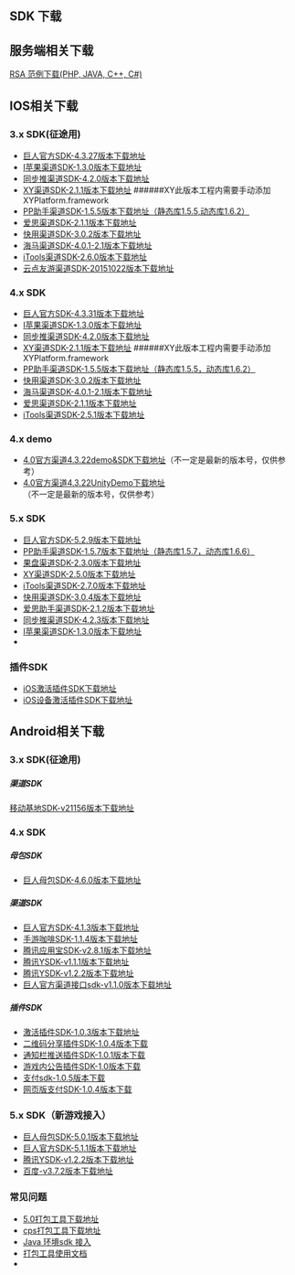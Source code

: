 ## SDK 下载



## 服务端相关下载

[RSA 范例下载(PHP, JAVA, C++, C#)](http://docs.mztgame.com/files/rsa_examples.zip)



## IOS相关下载

### 3.x SDK(征途用)

* [巨人官方SDK-4.3.27版本下载地址](http://docs.mztgame.com/files/iOS/3.0/ztsdkv3_GA_4.3.27.tar.gz)
* [I苹果渠道SDK-1.3.0版本下载地址](http://docs.mztgame.com/files/iOS/3.0/iaSDK1.3.0.zip)
* [同步推渠道SDK-4.2.0版本下载地址](http://docs.mztgame.com/files/iOS/3.0/tbSDK4.2.0.zip)
* [XY渠道SDK-2.1.1版本下载地址](http://docs.mztgame.com/files/iOS/3.0/xySDK2.1.1.zip) ######XY此版本工程内需要手动添加XYPlatform.framework
* [PP助手渠道SDK-1.5.5版本下载地址（静态库1.5.5,动态库1.6.2）](http://docs.mztgame.com/files/iOS/3.0/ppSDKS1.5.5D1.6.2.zip)
* [爱思渠道SDK-2.1.1版本下载地址](http://docs.mztgame.com/files/iOS/3.0/asSDK2.1.1.zip)
* [快用渠道SDK-3.0.2版本下载地址](http://docs.mztgame.com/files/iOS/3.0/ztsdkv3_KY_3.0.2.tar.gz)
* [海马渠道SDK-4.0.1-2.1版本下载地址](http://docs.mztgame.com/files/iOS/3.0/ztsdkv3_HM_4.0.1-2.1.tar.gz)
* [iTools渠道SDK-2.6.0版本下载地址](http://docs.mztgame.com/files/iOS/3.0/ztsdkv3_IT_2.6.0.tar.gz)
* [云点友游渠道SDK-20151022版本下载地址](http://docs.mztgame.com/files/iOS/3.0/ydSDK1022.zip)

### 4.x SDK

* [巨人官方SDK-4.3.31版本下载地址](http://docs.mztgame.com/files/iOS/4.0/ztsdkv4_GA_4.3.31.tar.gz)
* [I苹果渠道SDK-1.3.0版本下载地址](http://docs.mztgame.com/files/iOS/4.0/iaSDK1.3.0.zip)
* [同步推渠道SDK-4.2.0版本下载地址](http://docs.mztgame.com/files/iOS/4.0/tbSDK4.2.0.zip)
* [XY渠道SDK-2.1.1版本下载地址](http://docs.mztgame.com/files/iOS/4.0/xySDK2.1.1.zip)
######XY此版本工程内需要手动添加XYPlatform.framework
* [PP助手渠道SDK-1.5.5版本下载地址（静态库1.5.5，动态库1.6.2）](http://docs.mztgame.com/files/iOS/4.0/ppSDKS1.5.5D1.6.2.zip)
* [快用渠道SDK-3.0.2版本下载地址](http://docs.mztgame.com/files/iOS/4.0/ztsdkv4_ky_3.0.2.tar.gz)
* [海马渠道SDK-4.0.1-2.1版本下载地址](http://docs.mztgame.com/files/iOS/4.0/ztsdkv4_HM_4.0.1-2.1.tar.gz)
* [爱思渠道SDK-2.1.1版本下载地址](http://docs.mztgame.com/files/iOS/4.0/asSDK2.1.1.zip)
* [iTools渠道SDK-2.5.1版本下载地址](http://docs.mztgame.com/files/iOS/4.0/itSDK2.5.1.zip)


### 4.x demo

* [4.0官方渠道4.3.22demo&SDK下载地址](http://docs.mztgame.com/files/iOS/4.0/4.3.22iOSSDKdemo.zip)（不一定是最新的版本号，仅供参考）
* [4.0官方渠道4.3.22UnityDemo下载地址](http://docs.mztgame.com/files/iOS/4.0/iosSDKUnityDemo.zip)（不一定是最新的版本号，仅供参考）

### 5.x SDK

* [巨人官方SDK-5.2.9版本下载地址](http://docs.mztgame.com/files/iOS/5.0/ztsdkv5_GA_5.2.9.tar.gz)
* [PP助手渠道SDK-1.5.7版本下载地址（静态库1.5.7，动态库1.6.6）](http://docs.mztgame.com/files/iOS/5.0/ztsdkv5_PP_1.5.7.tar.gz)
* [果盘渠道SDK-2.3.0版本下载地址](http://docs.mztgame.com/files/iOS/5.0/ztsdkv5_GP_2.3.0.tar.gz)
* [XY渠道SDK-2.5.0版本下载地址](http://docs.mztgame.com/files/iOS/5.0/ztsdkv5_XY_2.5.0.tar.gz)
* [iTools渠道SDK-2.7.0版本下载地址](http://docs.mztgame.com/files/iOS/5.0/ztsdkv5_IT_2.7.0.tar.gz)
* [快用渠道SDK-3.0.4版本下载地址](http://docs.mztgame.com/files/iOS/5.0/ztsdkv5_KY_3.0.4.tar.gz)
* [爱思助手渠道SDK-2.1.2版本下载地址](http://docs.mztgame.com/files/iOS/5.0/ztsdkv5_I4_2.1.2.tar.gz)
* [同步推渠道SDK-4.2.3版本下载地址](http://docs.mztgame.com/files/iOS/5.0/ztsdkv5_TB_4.2.3.tar.gz)
* [I苹果渠道SDK-1.3.0版本下载地址](http://docs.mztgame.com/files/iOS/5.0/ztsdkv5_IA_1.3.0.tar.gz)
* 
### 插件SDK

* [iOS激活插件SDK下载地址](http://docs.mztgame.com/files/iOS/plugin/iOSActivePluginSDK.zip)
* [iOS设备激活插件SDK下载地址](http://docs.mztgame.com/files/iOS/plugin/iOSDeviceActivePluginSDK.zip)

## Android相关下载

### 3.x SDK(征途用)

##### 渠道SDK

[移动基地SDK-v21156版本下载地址](http://docs.mztgame.com/files/Android/YDJD3-v21156.zip)

### 4.x SDK

##### 母包SDK

* [巨人母包SDK-4.6.0版本下载地址](http://docs.mztgame.com/files/Android/frameworkSDK4.6.0.zip)

##### 渠道SDK

* [巨人官方SDK-4.1.3版本下载地址](http://docs.mztgame.com/files/Android/giantSDK4.1.3.zip)
* [手游咖啡SDK-1.1.4版本下载地址](http://docs.mztgame.com/files/Android/mgcafe_v1.1.4.zip)
* [腾讯应用宝SDK-v2.8.1版本下载地址](http://docs.mztgame.com/files/Android/tencent_v2.8.1.zip)
* [腾讯YSDK-v1.1.1版本下载地址](http://docs.mztgame.com/files/Android/ysdk4-v1.1.1.zip)
* [腾讯YSDK-v1.2.2版本下载地址](http://docs.mztgame.com/files/Android/ysdk4-v1.2.2.zip)
* [巨人官方渠道接口sdk-v1.1.0版本下载地址](http://docs.mztgame.com/files/Android/GiantSDKIF-v1.0.0.zip)

##### 插件SDK

* [激活插件SDK-1.0.3版本下载地址](http://docs.mztgame.com/files/Android/plugin/ActivePluginSDKv1.0.3.zip)
* [二维码分享插件SDK-1.0.4版本下载](http://docs.mztgame.com/files/Android/plugin/ztpromotecode_v1.0.4.zip)
* [通知栏推送插件SDK-1.0.1版本下载](http://docs.mztgame.com/files/Android/plugin/push_on_barSDK_v1.0.1.zip)
* [游戏内公告插件SDK-1.0版本下载](http://docs.mztgame.com/files/Android/plugin/inapppushSDK1.0.zip)
* [支付sdk-1.0.5版本下载](http://docs.mztgame.com/files/Android/plugin/giantpaysdk_1.0.5.zip)
* [网页版支付SDK-1.0.4版本下载](http://docs.mztgame.com/files/Android/plugin/giantpaywebsdk_1.0.4.zip)

### 5.x SDK（新游戏接入）

* [巨人母包SDK-5.0.1版本下载地址](http://docs.mztgame.com/files/Android/frameworkSDK5.0.1.zip)
* [巨人官方SDK-5.1.1版本下载地址](http://docs.mztgame.com/files/Android/giantSDK5.1.1.zip)
* [腾讯YSDK-v1.2.2版本下载地址](http://docs.mztgame.com/files/Android/ysdk5-v1.2.2.zip)
* [百度-v3.7.2版本下载地址](http://docs.mztgame.com/files/Android/BDGameSDKV3.7.2.zip)

### 常见问题
* [5.0打包工具下载地址](http://docs.mztgame.com/files/Android/sdktool/setup5.0.exe)
* [cps打包工具下载地址](http://docs.mztgame.com/files/Android/cpsTools.zip)
* [ Java 环境sdk 接入](/docs/channels/commonProblem)
* [ 打包工具使用文档 ](http://docs.mztgame.com/files/Android/doc/dbgj.doc)
* 
